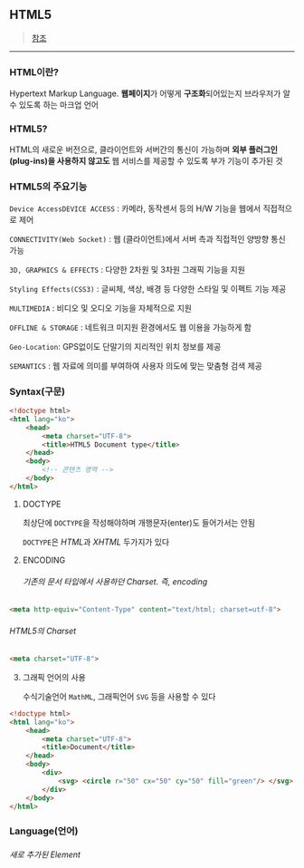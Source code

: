 ## HTML5
>[참조](https://webclub.tistory.com/491)

---

### HTML이란?

Hypertext Markup Language. **웹페이지**가 어떻게 **구조화**되어있는지 브라우저가 알 수 있도록 하는 마크업 언어

### HTML5?

HTML의 새로운 버전으로, 클라이언트와 서버간의 통신이 가능하며 **외부 플러그인(plug-ins)을 사용하지 않고도** 웹 서비스를 제공할 수 있도록 부가 기능이 추가된 것



### HTML5의 주요기능

`Device AccessDEVICE ACCESS` : 카메라, 동작센서 등의 H/W 기능을 웹에서 직접적으로 제어

`CONNECTIVITY(Web Socket)` : 웹 (클라이언트)에서 서버 측과 직접적인 양방향 통신 가능

`3D, GRAPHICS & EFFECTS` : 다양한 2차원 및 3차원 그래픽 기능을 지원

`Styling Effects(CSS3)` : 글씨체, 색상, 배경 등 다양한 스타일 및 이펙트 기능 제공

`MULTIMEDIA` : 비디오 및 오디오 기능을 자체적으로 지원

`OFFLINE & STORAGE` : 네트워크 미지원 환경에서도 웹 이용을 가능하게 함

`Geo-Location`: GPS없이도 단말기의 지리적인 위치 정보를 제공

`SEMANTICS` : 웹 자료에 의미를 부여하여 사용자 의도에 맞는 맞춤형 검색 제공



### Syntax(구문)

```html
<!doctype html>
<html lang="ko">
    <head>
        <meta charset="UTF-8">
        <title>HTML5 Document type</title>
    </head>
    <body>
        <!-- 콘텐츠 영역 -->
    </body>
</html>
```

1. DOCTYPE

   최상단에 `DOCTYPE`을 작성해야하며 개행문자(enter)도 들어가서는 안됨

   `DOCTYPE`은 *HTML*과 *XHTML* 두가지가 있다

2. ENCODING

   ###### 기존의 문서 타입에서 사용하던 Charset. 즉, encoding

  ```html
  <meta http-equiv="Content-Type" content="text/html; charset=utf-8">
  ```

###### 		 HTML5의 Charset

```html
<meta charset="UTF-8">
```

3. 그래픽 언어의 사용

   수식기술언어 `MathML`, 그래픽언어 `SVG` 등을 사용할 수 있다

 ```html
 <!doctype html> 
 <html lang="ko">
     <head>
         <meta charset="UTF-8">
         <title>Document</title> 
     </head>
     <body>
         <div> 
             <svg> <circle r="50" cx="50" cy="50" fill="green"/> </svg>
         </div> 
     </body>
 </html>
 ```



### Language(언어)

###### 새로 추가된 Element

